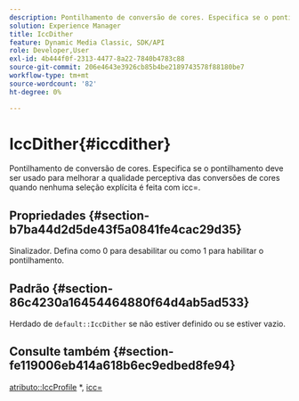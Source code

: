```yaml
---
description: Pontilhamento de conversão de cores. Especifica se o pontilhamento deve ser usado para melhorar a qualidade perceptiva das conversões de cores quando nenhuma seleção explícita é feita com icc=.
solution: Experience Manager
title: IccDither
feature: Dynamic Media Classic, SDK/API
role: Developer,User
exl-id: 4b444f0f-2313-4477-8a22-7840b4783c88
source-git-commit: 206e4643e3926cb85b4be2189743578f88180be7
workflow-type: tm+mt
source-wordcount: '82'
ht-degree: 0%

---
```


# IccDither{#iccdither}

Pontilhamento de conversão de cores. Especifica se o pontilhamento deve ser usado para melhorar a qualidade perceptiva das conversões de cores quando nenhuma seleção explícita é feita com icc=.

## Propriedades {#section-b7ba44d2d5de43f5a0841fe4cac29d35}

Sinalizador. Defina como 0 para desabilitar ou como 1 para habilitar o pontilhamento.

## Padrão {#section-86c4230a16454464880f64d4ab5ad533}

Herdado de `default::IccDither` se não estiver definido ou se estiver vazio.

## Consulte também {#section-fe119006eb414a618b6ec9edbed8fe94}

[atributo::IccProfile](../../../../../is-api/image-catalog/image-serving-api-ref/c-image-catalog-reference/c-attributes-reference/r-iccprofilegray.md) *,  [icc=](../../../../../is-api/http-ref/image-serving-api-ref/c-http-protocol-reference/c-command-reference/r-icc.md#reference-182b5679e21e4df3b4d330535a5a7517)
